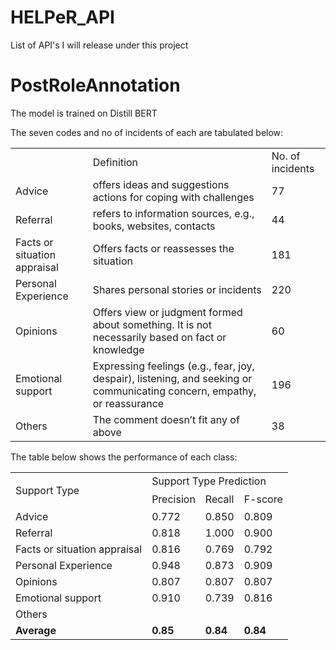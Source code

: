 # HELPeR_API
List of API's I will release under this project

# PostRoleAnnotation
The model is trained on Distill BERT


The seven codes and no of incidents of each are tabulated below:


<table>
  <tr>
   <td> 
   </td>
   <td>Definition
   </td>
   <td>No. of incidents
   </td>
  </tr>
  <tr>
   <td>Advice
   </td>
   <td>offers ideas and suggestions actions for coping with challenges
   </td>
   <td>77
   </td>
  </tr>
  <tr>
   <td>Referral
   </td>
   <td>refers to information sources, e.g., books, websites, contacts
   </td>
   <td>44
   </td>
  </tr>
  <tr>
   <td>Facts or situation appraisal
   </td>
   <td>Offers facts or reassesses the situation
   </td>
   <td>181
   </td>
  </tr>
  <tr>
   <td>Personal Experience
   </td>
   <td>Shares personal stories or incidents
   </td>
   <td>220
   </td>
  </tr>
  <tr>
   <td>Opinions
   </td>
   <td>Offers view or judgment formed about something. It is not necessarily based on fact or knowledge
   </td>
   <td>60
   </td>
  </tr>
  <tr>
   <td>Emotional support
   </td>
   <td>Expressing feelings (e.g., fear, joy, despair), listening, and seeking or communicating concern, empathy, or reassurance
   </td>
   <td>196
   </td>
  </tr>
  <tr>
   <td>Others
   </td>
   <td>The comment doesn’t fit any of above
   </td>
   <td>38
   </td>
  </tr>
</table>

The table below shows the performance of each class:

<table>
  <tr>
   <td rowspan="2" > 
<p>
Support Type
   </td>
   <td colspan="3" >Support Type Prediction
   </td>
  </tr>
  <tr>
   <td>Precision
   </td>
   <td>Recall
   </td>
   <td>F-score
   </td>
  </tr>
  <tr>
   <td>Advice
   </td>
   <td>0.772
   </td>
   <td>0.850
   </td>
   <td>0.809
   </td>
  </tr>
  <tr>
   <td>Referral
   </td>
   <td>0.818
   </td>
   <td>1.000
   </td>
   <td>0.900
   </td>
  </tr>
  <tr>
   <td>Facts or situation appraisal
   </td>
   <td>0.816
   </td>
   <td>0.769
   </td>
   <td>0.792
   </td>
  </tr>
  <tr>
   <td>Personal Experience
   </td>
   <td>0.948
   </td>
   <td>0.873
   </td>
   <td>0.909
   </td>
  </tr>
  <tr>
   <td>Opinions
   </td>
   <td>0.807
   </td>
   <td>0.807
   </td>
   <td>0.807
   </td>
  </tr>
  <tr>
   <td>Emotional support
   </td>
   <td>0.910
   </td>
   <td>0.739
   </td>
   <td>0.816
   </td>
  </tr>
  <tr>
   <td>Others
   </td>
   <td>
   </td>
   <td>
   </td>
   <td>
   </td>
  </tr>
  <tr>
   <td><strong>Average</strong>
   </td>
   <td><strong>0.85</strong>
   </td>
   <td><strong>0.84</strong>
   </td>
   <td><strong>0.84</strong>
   </td>
  </tr>
</table>



